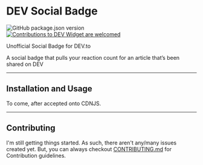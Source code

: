 # DEV Social Badge
<p align="left">
<img alt="GitHub package.json version" src="https://img.shields.io/github/package-json/v/BenjaminPrice/dev-social-badge?style=flat-square"> <a href="CONTRIBUTING.md"><img alt="Contributions to DEV Widget are welcomed" src="https://img.shields.io/badge/contributions-welcome-brightgreen?style=flat-square"></a>
</p>
Unofficial Social Badge for DEV.to

A social badge that pulls your reaction count for an article that’s been shared on DEV

---

## Installation and Usage

To come, after accepted onto CDNJS.

---

## Contributing

I'm still getting things started. As such, there aren't any/many issues created yet. But, you can always checkout [CONTRIBUTING.md](CONTRIBUTING.md) for Contribution guidelines.